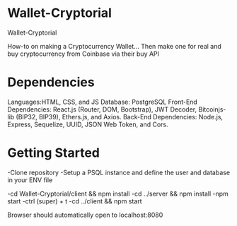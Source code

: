 # Wallet-Cryptorial
Wallet-Cryptorial

How-to on making a Cryptocurrency Wallet... Then make one for real and buy cryptocurrency from Coinbase via their buy API

# Dependencies
Languages:HTML, CSS, and JS
Database: PostgreSQL
Front-End Dependencies: React.js (Router, DOM, Bootstrap), JWT Decoder, Bitcoinjs-lib (BIP32, BIP39), Ethers.js, and Axios. 
Back-End Dependencies: Node.js, Express, Sequelize, UUID, JSON Web Token, and Cors.

# Getting Started
-Clone repository
-Setup a PSQL instance and define the user and database in your ENV file

-cd Wallet-Cryptorial/client && npm install
-cd ../server && npm install
-npm start
-ctrl (super) + t
-cd ../client && npm start

Browser should automatically open to localhost:8080
